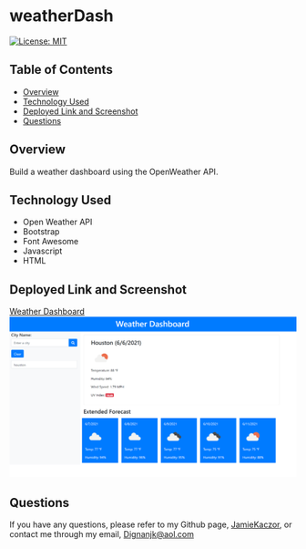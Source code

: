 # weatherDash
[![License: MIT](https://img.shields.io/badge/License-MIT-yellow.svg)](https://opensource.org/licenses/MIT)

## Table of Contents
- [Overview](#overview)
- [Technology Used](#technology-used)
- [Deployed Link and Screenshot](#deployed-link-and-screenshot)
- [Questions](#questions)

## Overview
Build a weather dashboard using the OpenWeather API.

## Technology Used
<ul>
    <li>Open Weather API</li>
    <li>Bootstrap</li>
    <li>Font Awesome</li>
    <li>Javascript</li>
    <li>HTML</li>
</ul>

## Deployed Link and Screenshot

[Weather Dashboard](https://jamiekaczor.github.io/weatherDash/)
![screenshot](./assets/images/weathdash.png)

## Questions
  If you have any questions, please refer to my Github page, [JamieKaczor](https://github.com/JamieKaczor), or contact me through my email, Dignanjk@aol.com